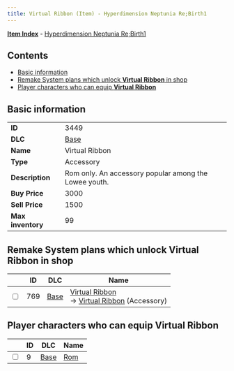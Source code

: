 ```yaml
---
title: Virtual Ribbon (Item) - Hyperdimension Neptunia Re;Birth1
---
```


[**Item Index**](/neptunia/rb1/item/index.html) - [Hyperdimension Neptunia Re;Birth1](/neptunia/rb1)

## Contents

- [Basic information](#basic-information)
- [Remake System plans which unlock **Virtual Ribbon** in shop](#remake-system-plans-which-unlock-virtual-ribbon-in-shop)
- [Player characters who can equip **Virtual Ribbon**](#player-characters-who-can-equip-virtual-ribbon)

## Basic information

|   |   |
| -- | -- |
| **ID** | 3449 |
| **DLC** | [Base](/neptunia/rb1/dlc/1-base.html) |
| **Name** | Virtual Ribbon |
| **Type** | Accessory |
| **Description** | Rom only. An accessory popular among the Lowee youth. |
| **Buy Price** | 3000 |
| **Sell Price** | 1500 |
| **Max inventory** | 99 |


## Remake System plans which unlock **Virtual Ribbon** in shop

|    | ID | DLC | Name |
| -- | -- | --- | ---- |
| <input type="checkbox" id="rb1-remake-1-769" class="trackbox" /> | 769 | [Base](/neptunia/rb1/dlc/1-base.html) | [Virtual Ribbon](/neptunia/rb1/remake/1-769-virtual-ribbon.html)<br /> → [Virtual Ribbon](/neptunia/rb1/item/1-3449-virtual-ribbon.html) (Accessory) |


## Player characters who can equip **Virtual Ribbon**

|    | ID | DLC | Name |
| -- | -- | --- | ---- |
| <input type="checkbox" id="rb1-player-1-9" class="trackbox" /> | 9 | [Base](/neptunia/rb1/dlc/1-base.html) | [Rom](/neptunia/rb1/player/1-9-rom.html) |

